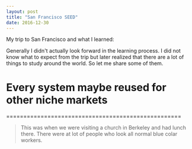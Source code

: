 ```yaml
---
layout: post
title: "San Francisco SEED"
date: 2016-12-30
---
```


My trip to San Francisco and what I learned:


Generally I didn't actually look forward in the learning process. I did not know what to expect from the trip but later realized that there are a lot of things to study around the world. So let me share some of them.

  # Every system maybe reused for other niche markets 
  
  ===================================================
  
   > This was when we were visiting a church in Berkeley and had lunch there. There were at lot of people
   who look all normal blue colar workers. 
